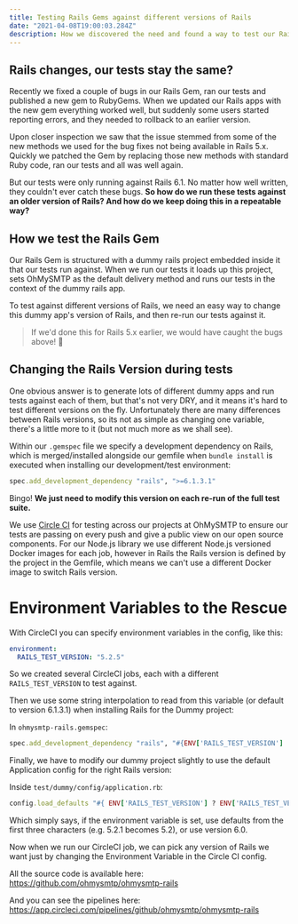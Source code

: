 ```yaml
---
title: Testing Rails Gems against different versions of Rails
date: "2021-04-08T19:00:03.284Z"
description: How we discovered the need and found a way to test our Rails Gem against different versions of Rails
---
```


## Rails changes, our tests stay the same?

Recently we fixed a couple of bugs in our Rails Gem, ran our tests and published a new gem to RubyGems. When we updated our Rails apps with the new gem everything worked well, but suddenly some users started reporting errors, and they needed to rollback to an earlier version.

Upon closer inspection we saw that the issue stemmed from some of the new methods we used for the bug fixes not being available in Rails 5.x. Quickly we patched the Gem by replacing those new methods with standard Ruby code, ran our tests and all was well again.

But our tests were only running against Rails 6.1. No matter how well written, they couldn't ever catch these bugs. **So how do we run these tests against an older version of Rails? And how do we keep doing this in a repeatable way?**

## How we test the Rails Gem

Our Rails Gem is structured with a dummy rails project embedded inside it that our tests run against. When we run our tests it loads up this project, sets OhMySMTP as the default delivery method and runs our tests in the context of the dummy rails app.

To test against different versions of Rails, we need an easy way to change this dummy app's version of Rails, and then re-run our tests against it. 

> If we'd done this for Rails 5.x earlier, we would have caught the bugs above! 🤦

## Changing the Rails Version during tests

One obvious answer is to generate lots of different dummy apps and run tests against each of them, but that's not very DRY, and it means it's hard to test different versions on the fly. Unfortunately there are many differences between Rails versions, so its not as simple as changing one variable, there's a little more to it (but not much more as we shall see).

Within our `.gemspec` file we specify a development dependency on Rails, which is merged/installed alongside our gemfile when `bundle install` is executed when installing our development/test environment:

```ruby
spec.add_development_dependency "rails", ">=6.1.3.1"
```

Bingo! **We just need to modify this version on each re-run of the full test suite.**

We use [Circle CI](https://circleci.com/) for testing across our projects at OhMySMTP to ensure our tests are passing on every push and give a public view on our open source components. For our Node.js library we use different Node.js versioned Docker images for each job, however in Rails the Rails version is defined by the project in the Gemfile, which means we can't use a different Docker image to switch Rails version.

# Environment Variables to the Rescue 

With CircleCI you can specify environment variables in the config, like this:

```yaml
environment:
  RAILS_TEST_VERSION: "5.2.5"
```

So we created several CircleCI jobs, each with a different `RAILS_TEST_VERSION` to test against.

Then we use some string interpolation to read from this variable (or default to version 6.1.3.1) when installing Rails for the Dummy project:

In `ohmysmtp-rails.gemspec`: 
```ruby
spec.add_development_dependency "rails", "#{ENV['RAILS_TEST_VERSION'] || '>=6.1.3.1'}"

```

Finally, we have to modify our dummy project slightly to use the default Application config for the right Rails version:

Inside `test/dummy/config/application.rb`:

```ruby
config.load_defaults "#{ ENV['RAILS_TEST_VERSION'] ? ENV['RAILS_TEST_VERSION'][0..2] : '6.0' }"
```

Which simply says, if the environment variable is set, use defaults from the first three characters (e.g. 5.2.1 becomes 5.2), or use version 6.0.

Now when we run our CircleCI job, we can pick any version of Rails we want just by changing the Environment Variable in the Circle CI config.

All the source code is available here: https://github.com/ohmysmtp/ohmysmtp-rails

And you can see the pipelines here: https://app.circleci.com/pipelines/github/ohmysmtp/ohmysmtp-rails